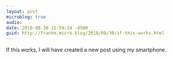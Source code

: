 ```yaml
---
layout: post
microblog: true
audio: 
date: 2018-08-30 15:59:14 -0500
guid: http://frankm.micro.blog/2018/08/30/if-this-works.html
---
```

If this works, I will have created a new post using my smartphone. 
